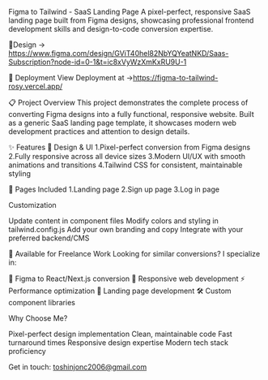 Figma to Tailwind - SaaS Landing Page
A pixel-perfect, responsive SaaS landing page built from Figma designs, showcasing professional 
frontend development skills and design-to-code conversion expertise.

🎨Design -> https://www.figma.com/design/GViT40hel82NbYQYeatNKD/Saas-Subscription?node-id=0-1&t=ic8xVyWzXmKxRU9U-1

🚀 Deployment
View Deployment at ->https://figma-to-tailwind-rosy.vercel.app/

📋 Project Overview
This project demonstrates the complete process of converting Figma designs into a fully functional, 
responsive website. Built as a generic SaaS landing page template, it showcases modern web development practices and attention to design details.

✨ Features
🎨 Design & UI
1.Pixel-perfect conversion from Figma designs
2.Fully responsive across all device sizes
3.Modern UI/UX with smooth animations and transitions
4.Tailwind CSS for consistent, maintainable styling

📱 Pages Included
1.Landing page
2.Sign up page
3.Log in page

Customization

Update content in component files
Modify colors and styling in tailwind.config.js
Add your own branding and copy
Integrate with your preferred backend/CMS


🤝 Available for Freelance Work
Looking for similar conversions? I specialize in:

🎨 Figma to React/Next.js conversion
📱 Responsive web development
⚡ Performance optimization
🎯 Landing page development
🛠️ Custom component libraries

Why Choose Me?

Pixel-perfect design implementation
Clean, maintainable code
Fast turnaround times
Responsive design expertise
Modern tech stack proficiency

Get in touch: toshinjonc2006@gmail.com
